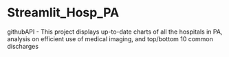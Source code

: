 # Streamlit_Hosp_PA
githubAPI - This project displays up-to-date charts of all the hospitals in PA, analysis on efficient use of medical imaging, and top/bottom 10 common discharges
